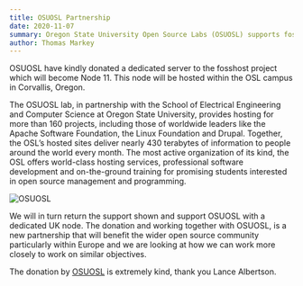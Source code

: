 ```yaml
---
title: OSUOSL Partnership
date: 2020-11-07
summary: Oregon State University Open Source Labs (OSUOSL) supports fosshost with dedicated server
author: Thomas Markey
---
```


OSUOSL have kindly donated a dedicated server to the fosshost project which will become Node 11.  This node will be hosted within the OSL campus in Corvallis, Oregon.

The OSUOSL lab, in partnership with the School of Electrical Engineering and Computer Science at Oregon State University, provides hosting for more than 160 projects, including those of worldwide leaders like the Apache Software Foundation, the Linux Foundation and Drupal. Together, the OSL’s hosted sites deliver nearly 430 terabytes of information to people around the world every month. The most active organization of its kind, the OSL offers world-class hosting services, professional software development and on-the-ground training for promising students interested in open source management and programming.

![OSUOSL](/article-content/osuosl.png)

We will in turn return the support shown and support OSUOSL with a dedicated UK node.  The donation and working together with OSUOSL, is a new partnership that will benefit the wider open source community particularly within Europe and we are looking at how we can work more closely to work on similar objectives. 

The donation by [OSUOSL](https://osuosl.org) is extremely kind, thank you Lance Albertson.

